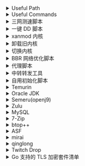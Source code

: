 <details>
<summary>Useful Path</summary>

```
/etc/sysctl.d/
```

```
/var/log/
```

</details>
<details>
<summary>Useful Commands</summary>

```shell
apt install -y sudo
```

```shell
sudo vim /etc/sudoers

username ALL=(ALL) NOPASSWD:ALL
# username ALL=(ALL) NOPASSWD:/usr/lib/openssh/sftp-server
```

```shell
usermod -aG <Group> <User>
usermod -g <Group> <User> # forced
# https://www.gnu.org/software/coreutils/manual/html_node/File-permissions.html
chmod -R a/u/g/o =/+/-/ r/w/x <PATH>
chown -R <User> <PATH>

```

```
sudo timedatectl set-timezone Asia/Shanghai

sudo timedatectl set-ntp true
```

```shell
sudo apt update && sudo apt upgrade -y
```

```shell
sudo apt --purge autoremove -y && sudo apt autoclean -y && sudo apt clean
```

```shell
sudo apt remove -y vim-common
```

```shell
sudo apt install -y wget curl screen software-properties-common apt-transport-https ca-certificates lsb-release dirmngr gnupg gnupg1 gnupg2 vim build-essential
```

```shell
sudo vim /etc/ssh/sshd_config

Port 22
PermitRootLogin no
PubkeyAuthentication yes
PasswordAuthentication no
Subsystem sftp sudo /usr/lib/openssh/sftp-server

systemctl restart sshd
```

```shell
export PS1="$PS1\[\e]1337;CurrentDir="'$(pwd)\a\]'
source ~/.bashrc
```

```shell
kill -9 $(ps -ef | grep record | grep -v grep | awk '{print $2}')
```

```shell
cat /dev/null > nohup.out
```

```shell
ps aux|grep
```

```shell
journalctl --vacuum-size=100M
```

```shell
du -sh * | sort -hr
```

```shell
docker system prune -a
```

```shell
# clean docker images
0 1 * * * /user/bin/docker system prune -a
```

</details>
<details>
<summary>三网测速脚本</summary>

```shell
bash <(curl -Lso- https://git.io/superspeed)
```

</details>
<details>
<summary>一键 DD 脚本</summary>

https://www.cxthhhhh.com/Network-Reinstall-System-Modify (默认密码 cxthhhhh.com)

```shell
wget --no-check-certificate -qO ~/Network-Reinstall-System-Modify.sh 'https://www.cxthhhhh.com/CXT-Library/Network-Reinstall-System-Modify/Network-Reinstall-System-Modify.sh' && chmod a+x ~/Network-Reinstall-System-Modify.sh && bash ~/Network-Reinstall-System-Modify.sh -UI_Options
```

https://github.com/bohanyang/debi

```shell
curl -OJL https://raw.githubusercontent.com/bohanyang/debi/master/debi.sh && chmod a+rx debi.sh
```

```shell
sudo ./debi.sh --full-upgrade --firmware --version 11 --architecture amd64 --hostname debian --authorized-keys-url https://github.com/SekiBetu.keys --timezone Asia/Shanghai --user sekibetu --password <新系统用户密码> --ssh-port <SSH端口>
```

如果没有 DHCP 自动配置网络则要手动指定 IP 与网关

`--ip <IP/CIDR>` `--gateway <gateway>` `--netmask <netmask>`

`--netmask` 可以不用，通过 [CIDR 对照表](https://ip.sb/cidr/) 转换成相应掩码值填入 `--ip` 即可

`Ubuntu 20` 的网络配置文件: `cat /etc/netplan/50-cloud-init.yaml`

`Ubuntu 18` 或 `Debian` 的网络配置文件: `cat /etc/network/interfaces`

</details>
<details>
<summary>xanmod 内核</summary>

https://xanmod.org/

```shell
curl -JL https://dl.xanmod.org/gpg.key | sudo gpg --dearmor --yes -o /usr/share/keyrings/xanmod-kernel-archive-keyring.gpg
echo 'deb [signed-by=/usr/share/keyrings/xanmod-kernel-archive-keyring.gpg] http://deb.xanmod.org releases main' | sudo tee /etc/apt/sources.list.d/xanmod-kernel.list
sudo apt update && sudo apt upgrade -y && sudo apt install -y linux-xanmod-lts
```

</details>
<details>
<summary>卸载旧内核</summary>

```shell
uname -a
```

```shell
sudo dpkg --list | grep -E -i --color "linux-image|linux-headers"
sudo apt list --installed | grep -E -i --color "linux-image|linux-headers"
```

```shell
sudo dpkg --purge --force-remove-essential linux-image-
sudo dpkg --purge --force-remove-essential linux-headers-
sudo apt purge -y linux-image-
sudo apt purge -y linux-headers-
```

</details>
<details>
<summary>切换内核</summary>

```shell
sudo apt install -y linux-headers-amd64 linux-image-amd64
sudo cat /boot/grub/grub.cfg
sudo vim /etc/default/grub
GRUB_DEFAULT=“1 >0”
# 第一个 menuentry 的序号是 0，第二个 submenu 的序号是 1，在 submenu 中，第一个 menuentry 的序号是 0，第二个是 1，以此类推
sudo update-grub
```

</details>
<details>
<summary>BBR 网络优化脚本</summary>

https://github.com/ylx2016/Linux-NetSpeed

```shell
wget -N --no-check-certificate "https://raw.githubusercontent.com/ylx2016/Linux-NetSpeed/master/tcp.sh" && chmod +x tcp.sh
```

</details>
<details>
<summary>代理脚本</summary>

https://github.com/kirin10000/Xray-script

```shell
wget -O Xray-TLS+Web-setup.sh https://github.com/SekiBetu/Xray-script/raw/tls/Xray-TLS+Web-setup.sh
sudo bash Xray-TLS+Web-setup.sh
```

</details>
<details>
<summary>中转转发工具</summary>

https://github.com/KANIKIG/Multi-EasyGost

https://github.com/Qv2ray/mmp-go

</details>
<details>
<summary>自用初始化脚本</summary>

```shell
curl https://raw.githubusercontent.com/SekiBetu/Softwares/main/Linux/init.sh | bash
```

```shell
curl https://raw.githubusercontent.com/SekiBetu/Softwares/main/Linux/init2.sh | bash
```

```shell
curl https://raw.githubusercontent.com/SekiBetu/Softwares/main/Linux/restart.sh | bash
```

</details>
<details>
<summary>Temurin</summary>

https://adoptium.net/temurin/releases

```shell
curl -JL https://packages.adoptium.net/artifactory/api/gpg/key/public | sudo gpg --dearmor --yes -o /usr/share/keyrings/temurin-archive-keyring.gpg
echo "deb [signed-by=/usr/share/keyrings/temurin-archive-keyring.gpg] https://packages.adoptium.net/artifactory/deb $(lsb_release -cs) main" | sudo tee /etc/apt/sources.list.d/temurin.list
sudo apt update && sudo apt install -y temurin-17-jdk
```

</details>
<details>
<summary>Oracle JDK</summary>

https://www.oracle.com/java/technologies/downloads/

https://gist.github.com/wavezhang/ba8425f24a968ec9b2a8619d7c2d86a6#gistcomment-3425441

https://sites.google.com/view/sekibetu/jdk

```shell
curl -OJL https://javadl.oracle.com/webapps/download/GetFile/1.8.0_333-b02/2dee051a5d0647d5be72a7c0abff270e/linux-i586/jdk-8u333-linux-x64.tar.gz
sudo mkdir -p /usr/local/Java/OracleJDK
sudo tar -C /usr/local/Java/OracleJDK -zxvf jdk-8u333-linux-x64.tar.gz ; rm jdk-8u333-linux-x64.tar.gz
echo 'export PATH=$PATH:/usr/local/Java/OracleJDK/jdk1.8.0_333/bin'>>~/.bashrc
export PATH=$PATH:/usr/local/Java/OracleJDK/jdk1.8.0_333/bin
source ~/.bashrc
```

```shell
curl -OJL https://download.oracle.com/java/17/latest/jdk-17_linux-x64_bin.tar.gz
sudo mkdir -p /usr/local/Java/OracleJDK
sudo tar -C /usr/local/Java/OracleJDK -zxvf jdk-17_linux-x64_bin.tar.gz ; rm jdk-17_linux-x64_bin.tar.gz
echo 'export PATH=$PATH:/usr/local/Java/OracleJDK/jdk-17/bin'>>~/.bashrc
export PATH=$PATH:/usr/local/Java/OracleJDK/jdk-17/bin
source ~/.bashrc
```

</details>
<details>
<summary>Semeru(openj9)</summary>

https://developer.ibm.com/languages/java/semeru-runtimes/downloads/

```shell
curl -OJL https://github.com/ibmruntimes/semeru17-binaries/releases/download/jdk-17.0.3%2B7_openj9-0.32.0/ibm-semeru-open-jdk_x64_linux_17.0.3_7_openj9-0.32.0.tar.gz
sudo mkdir -p /usr/local/Java/Semeru
sudo tar -C /usr/local/Java/Semeru -zxvf ibm-semeru-open-jdk_x64_linux_17.0.3_7_openj9-0.32.0.tar.gz ; rm ibm-semeru-open-jdk_x64_linux_17.0.3_7_openj9-0.32.0.tar.gz
echo 'export PATH=$PATH:/usr/local/Java/Semeru/jdk-17.0.3+7/bin'>>~/.bashrc
export PATH=$PATH:/usr/local/Java/Semeru/jdk-17.0.3+7/bin
source ~/.bashrc
```

</details>
<details>
<summary>Zulu</summary>

https://www.azul.com/downloads/

```shell
sudo gpg --no-default-keyring --keyring /usr/share/keyrings/zulu-archive-keyring.gpg --keyserver keyserver.ubuntu.com --recv 0xB1998361219BD9C9
curl -OJL https://cdn.azul.com/zulu/bin/zulu-repo_1.0.0-3_all.deb
sudo apt install ./zulu-repo_1.0.0-3_all.deb ; rm zulu-repo_1.0.0-3_all.deb
sudo apt update && sudo apt install -y zulu17-ca-jdk
```

</details>
<details>
<summary>MySQL</summary>

https://dev.mysql.com/downloads/repo/apt/

```shell
curl -OJL https://dev.mysql.com/get/mysql-apt-config_0.8.22-1_all.deb
sudo apt install ./mysql-apt-config_0.8.22-1_all.deb ; rm mysql-apt-config_0.8.22-1_all.deb
sudo apt update && sudo apt install -y mysql-server
sudo mysql_secure_installation
```

</details>
<details>
<summary>7-Zip</summary>

https://www.7-zip.org/

```shell
curl -OJL https://www.7-zip.org/a/7z2107-linux-x64.tar.xz
sudo mkdir -p /usr/local/7zip
sudo tar -C /usr/local/7zip -xvf 7z2107-linux-x64.tar.xz ; rm 7z2107-linux-x64.tar.xz
echo 'export PATH=$PATH:/usr/local/7zip'>>~/.bashrc
export PATH=$PATH:/usr/local/7zip
source ~/.bashrc
```

</details>
<details>
<summary>btop++</summary>

https://github.com/aristocratos/btop/releases

```shell
mkdir -p btop ; cd btop
curl -OJL https://github.com/aristocratos/btop/releases/latest/download/btop-x86_64-linux-musl.tbz
tar -xjvf btop-x86_64-linux-musl.tbz
sudo make install ; sudo make setuid
cd .. ; sudo rm -rf btop/
# pip3 install tiptop
```

</details>
<details>
<summary>ASF</summary>

https://github.com/JustArchiNET/ArchiSteamFarm/releases/

https://github.com/chr233/ASFEnhance/releases

```shell
curl -OJL https://github.com/JustArchiNET/ArchiSteamFarm/releases/latest/download/ASF-linux-x64.zip ; unzip ASF-linux-x64.zip -d ASF/
rm ASF-linux-x64.zip ; cd ASF/ ; chmod +x ArchiSteamFarm
cd config/ ; curl -OJL https://github.com/chr233/ASFEnhance/releases/latest/download/ASFEnhance-zh-Hans.zip ; unzip ASFEnhance-zh-Hans.zip ; rm ASFEnhance-zh-Hans.zip
```

</details>
<details>
<summary>mirai</summary>

https://github.com/iTXTech/mirai-console-loader/releases

https://github.com/cssxsh/bilibili-helper/releases

https://github.com/gnuf0rce/rss-helper/releases

https://github.com/project-mirai/chat-command/releases

```shell
mkdir -p mirai ; cd mirai
curl -OJL https://github.com/iTXTech/mirai-console-loader/releases/download/v2.1.0/mcl-2.1.0.zip
unzip mcl-2.1.0.zip ; chmod +x mcl
mkdir -p plugins ; cd plugins
curl -OJL https://github.com/cssxsh/bilibili-helper/releases/download/v1.6.0-M1/bilibili-helper-1.6.0-M1.mirai2.jar
curl -OJL https://github.com/gnuf0rce/rss-helper/releases/download/v1.2.1/rss-helper-1.2.1.mirai2.jar
curl -OJL https://github.com/project-mirai/chat-command/releases/download/0.5.1/chat-command-0.5.1.jar
cd .. ; ./mcl -u

# config.json 换源
# mirai repo: https://raw.githubusercontent.com/project-mirai/mirai-repo-mirror/master
# maven repo: https://repo1.maven.org/maven2
```

```shell
/perm permit u805023197 *:*
```

```shell
/bili-dynamic add 161775300
/bili-dynamic add 233108841
/bili-dynamic add 36142005
/rss add https://rsshub.app/tiktok/user/@nozomi0125
/rss add https://rsshub.app/tiktok/user/@minyan84
```

</details>
<details>
<summary>qinglong</summary>

https://github.com/whyour/qinglong

```shell
# 安装
sudo curl -L "https://github.com/docker/compose/releases/download/1.29.2/docker-compose-$(uname -s)-$(uname -m)" -o /usr/local/bin/docker-compose

sudo chmod +x /usr/local/bin/docker-compose

mkdir qinglong

wget https://raw.githubusercontent.com/whyour/qinglong/master/docker/docker-compose.yml

docker-compose up -d

docker exec -it ql_web_1 bash

# JD_COOKIE
pt_key=XXXXXXX;pt_pin=XXX;

# 拉库
0 0 * * * ql repo https://github.com/shufflewzc/faker2.git "jd_|jx_|gua_|jddj_|jdCookie" "activity|backUp" "^jd[^_]|USER|function|utils|sendNotify|ZooFaker_Necklace.js|JDJRValidator_|sign_graphics_validate|ql|JDSignValidator|magic" "main"
```

</details>
<details>
<summary>Twitch Drop</summary>

https://github.com/TychoTheTaco/Twitch-Drops-Bot

```shell
sudo apt install -y git nodejs chromium
sudo npm install -g npm
git clone https://github.com/TychoTheTaco/Twitch-Drops-Bot.git
cd Twitch-Drops-Bot ; sudo npm install ; npm run build

npm run start

npm run updateGames
```

```json
{
  "browser": "/usr/bin/chromium",
  "games": ["460630","488634","490382","493057","511224"],
  "headless": true,
  "headless_login": true,
  "username": "",
  "password": "",
  "interval": 15,
  "load_timeout_secs": 30,
  "failed_stream_retry": 3,
  "failed_stream_timeout": 30,
  "browser_args": ["--no-sandbox"],
  "watch_unlisted_games": false,
  "hide_video": true,
  "show_account_not_linked_warning": false
}

"log_level": "debug"
```

```shell
curl -OJL https://raw.githubusercontent.com/SekiBetu/Linux/main/twitch.sh

crontab -e
0,30 * * * * /bin/bash /PATH/TO/twitch.sh
```

</details>
<details>
<summary>Go 支持的 TLS 加密套件清单</summary>
https://github.com/golang/go/blob/master/src/crypto/tls/cipher_suites.go
</details>
